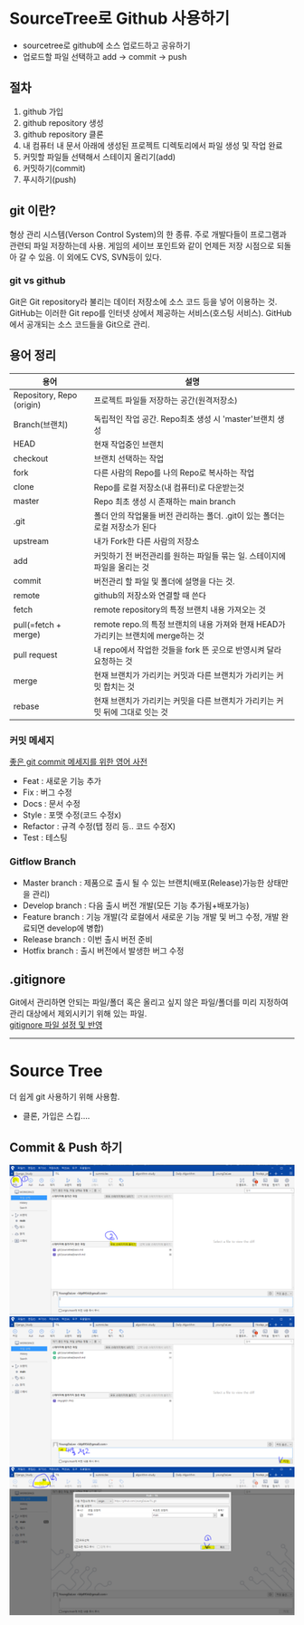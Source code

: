 # SourceTree로 Github 사용하기
- sourcetree로 github에 소스 업로드하고 공유하기
- 업로드할 파일 선택하고 add -> commit -> push
## 절차
1. github 가입
2. github repository 생성
3. github repository 클론
4. 내 컴퓨터 내 문서 아래에 생성된 프로젝트 디렉토리에서 파일 생성 및 작업 완료
5. 커밋할 파일들 선택해서 스테이지 올리기(add)
6. 커밋하기(commit)
7. 푸시하기(push)

## git 이란?
형상 관리 시스템(Verson Control System)의 한 종류. 주로 개발다들이 프로그램과 관련되 파일 저장하는데 사용. 게임의 세이브 포인트와 같이 언제든 저장 시점으로 되돌아 갈 수 있음. 이 외에도 CVS, SVN등이 있다.
### git vs github
Git은 Git repository라 불리는 데이터 저장소에 소스 코드 등을 넣어 이용하는 것.     
GitHub는 이러한 Git repo를 인터넷 상에서 제공하는 서비스(호스팅 서비스). GitHub에서 공개되는 소스 코드들을 Git으로 관리.

## 용어 정리
|용어|설명|
|----|-------------|
|Repository, Repo (origin)|프로젝트 파일들 저장하는 공간(원격저장소)|
|Branch(브랜치)|독립적인 작업 공간. Repo최초 생성 시 'master'브랜치 생성|
|HEAD|현재 작업중인 브랜치|
|checkout|브랜치 선택하는 작업|
|fork|다른 사람의 Repo를 나의 Repo로 복사하는 작업|
|clone|Repo를 로컬 저장소(내 컴퓨터)로 다운받는것|
|master|Repo 최초 생성 시 존재하는 main branch|
|.git|폴더 안의 작업물들 버전 관리하는 폴더. .git이 있는 폴더는 로컬 저장소가 된다|
|upstream|내가 Fork한 다른 사람의 저장소|
|add|커밋하기 전 버전관리를 원하는 파일들 묶는 일. 스테이지에 파일을 올리는 것|
|commit|버전관리 할 파일 및 폴더에 설명을 다는 것.|
|remote|github의 저장소와 연결할 때 쓴다|
|fetch|remote repository의 특정 브랜치 내용 가져오는 것|
|pull(=fetch + merge)|remote repo.의 특정 브랜치의 내용 가져와 현재 HEAD가 가리키는 브랜치에 merge하는 것|
|pull request|내 repo에서 작업한 것들을 fork 뜬 곳으로 반영시켜 달라 요청하는 것|
|merge|현재 브랜치가 가리키는 커밋과 다른 브랜치가 가리키는 커밋 합치는 것|
|rebase|현재 브랜치가 가리키는 커밋을 다른 브랜치가 가리키는 커밋 뒤에 그대로 잇는 것|

    
### 커밋 메세지
[좋은 git commit 메세지를 위한 영어 사전](https://blog.ull.im/engineering/2019/03/10/logs-on-git.html)
- Feat : 새로운 기능 추가
- Fix : 버그 수정
- Docs : 문서 수정
- Style : 포맷 수정(코드 수정x)
- Refactor : 규격 수정(탭 정리 등.. 코드 수정X)
- Test : 테스팅

### Gitflow Branch
- Master branch : 제품으로 출시 될 수 있는 브랜치(배포(Release)가능한 상태만을 관리)
- Develop branch : 다음 출시 버전 개발(모든 기능 추가됨+배포가능)
- Feature branch : 기능 개발(각 로컬에서 새로운 기능 개발 및 버그 수정, 개발 완료되면 develop에 병합)
- Release branch : 이번 출시 버전 준비
- Hotfix branch : 출시 버전에서 발생한 버그 수정

## .gitignore
Git에서 관리하면 안되는 파일/폴더 혹은 올리고 싶지 않은 파일/폴더를 미리 지정하여 관리 대상에서 제외시키기 위해 있는 파일.     
[gitignore 파일 설정 및 반영](https://blog.naver.com/PostView.nhn?blogId=simpolor&logNo=221065977618&categoryNo=27&parentCategoryNo=0&viewDate=&currentPage=1&postListTopCurrentPage=&from=postList&userTopListOpen=true&userTopListCount=5&userTopListManageOpen=false&userTopListCurrentPage=1)

-----
# Source Tree
더 쉽게 git 사용하기 위해 사용함.
- 클론, 가입은 스킵....

## Commit & Push 하기
![git01](/img/git01.png)
![git02](/img/git02.png)
![git03](/img/git03.png)
